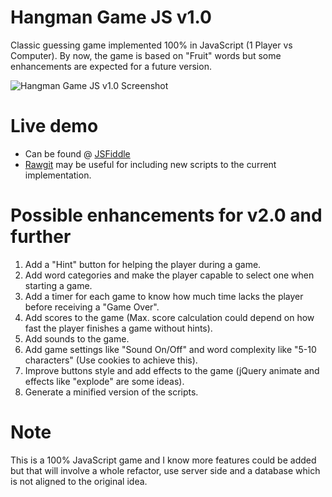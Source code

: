 # Hangman Game JS v1.0
Classic guessing game implemented 100% in JavaScript (1 Player vs Computer). By now, the game is based on "Fruit" words but some enhancements are expected for a future version.

![Hangman Game JS v1.0 Screenshot](https://cloud.githubusercontent.com/assets/11019675/6218516/b4b9066c-b5ec-11e4-8b00-a915e49d5d6d.PNG)

# Live demo
- Can be found @ [JSFiddle](http://jsfiddle.net/oscarj24/97r1n2ct/)
- [Rawgit](http://rawgit.com/) may be useful for including new scripts to the current implementation.

# Possible enhancements for v2.0 and further

1. Add a "Hint" button for helping the player during a game.
2. Add word categories and make the player capable to select one when starting a game.
3. Add a timer for each game to know how much time lacks the player before receiving a "Game Over".
4. Add scores to the game (Max. score calculation could depend on how fast the player finishes a game without hints).
5. Add sounds to the game.
6. Add game settings like "Sound On/Off" and word complexity like "5-10 characters" (Use cookies to achieve this).
6. Improve buttons style and add effects to the game (jQuery animate and effects like "explode" are some ideas).
7. Generate a minified version of the scripts.

# Note
This is a 100% JavaScript game and I know more features could be added but that will involve a whole refactor, use server side and a database which is not aligned to the original idea.
